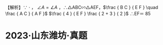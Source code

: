 【解析】∵ $\cdot$ ， $\angle A = \angle A$ ，∴△ABC∽△AEF，$\frac { B C } { E F } \quad \frac { A C } { A F }$ $\frac { 4 } { E F } \frac { 2 + 3 } { 2 }$ ∴EF＝ 85

# 2023·山东潍坊·真题
